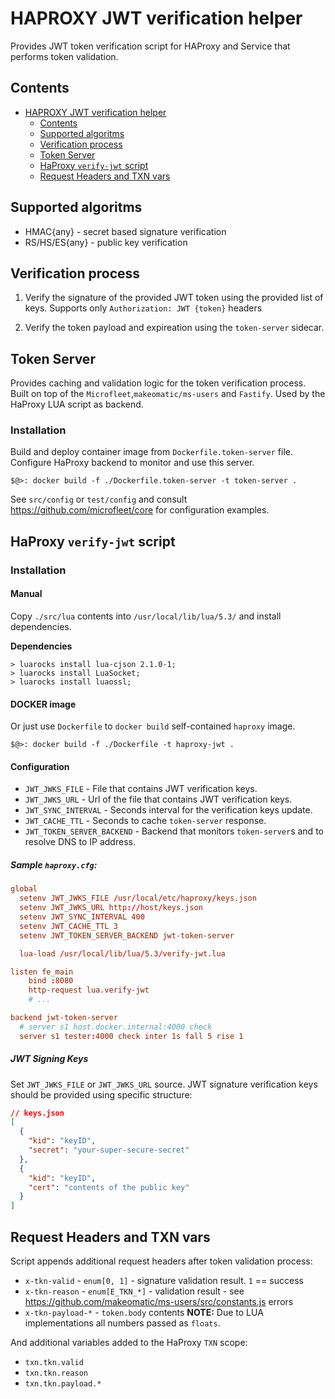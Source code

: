# HAPROXY JWT verification helper

Provides JWT token verification script for HAProxy and Service that performs token validation.

## Contents

<!-- @import "[TOC]" {cmd="toc" depthFrom=1 depthTo=2 orderedList=false} -->

<!-- code_chunk_output -->

- [HAPROXY JWT verification helper](#haproxy-jwt-verification-helper)
  - [Contents](#contents)
  - [Supported algoritms](#supported-algoritms)
  - [Verification process](#verification-process)
  - [Token Server](#token-server)
  - [HaProxy `verify-jwt` script](#haproxy-verify-jwt-script)
  - [Request Headers and TXN vars](#request-headers-and-txn-vars)

<!-- /code_chunk_output -->

## Supported algoritms

* HMAC{any} - secret based signature verification
* RS/HS/ES{any} - public key verification

## Verification process

1. Verify the signature of the provided JWT token using the provided list of keys. Supports only `Authorization: JWT {token}` headers

2. Verify the token payload and expireation using the `token-server` sidecar.

## Token Server

Provides caching and validation logic for the token verification process.
Built on top of the `Microfleet`,`makeomatic/ms-users` and `Fastify`.
Used by the HaProxy LUA script as backend.

### Installation

Build and deploy container image from `Dockerfile.token-server` file.
Configure HaProxy backend to monitor and use this server.

```shell 
$@>: docker build -f ./Dockerfile.token-server -t token-server .
```

See `src/config` or `test/config` and consult https://github.com/microfleet/core for configuration examples.

## HaProxy `verify-jwt` script

### Installation

#### Manual
Copy `./src/lua` contents into `/usr/local/lib/lua/5.3/` and install dependencies.

**Dependencies**

```shell
> luarocks install lua-cjson 2.1.0-1;
> luarocks install LuaSocket;
> luarocks install luaossl;
```

#### DOCKER image

Or just use `Dockerfile` to `docker build` self-contained `haproxy` image.

```shell 
$@>: docker build -f ./Dockerfile -t haproxy-jwt .
```

#### Configuration

* `JWT_JWKS_FILE` - File that contains JWT verification keys.
* `JWT_JWKS_URL` - Url of the file that contains JWT verification keys.
* `JWT_SYNC_INTERVAL` - Seconds interval for the verification keys update.
* `JWT_CACHE_TTL` - Seconds to cache `token-server` response.
* `JWT_TOKEN_SERVER_BACKEND` - Backend that monitors `token-server`s and to resolve DNS to IP address.

##### Sample `haproxy.cfg`:

```conf
global
  setenv JWT_JWKS_FILE /usr/local/etc/haproxy/keys.json
  setenv JWT_JWKS_URL http://host/keys.json
  setenv JWT_SYNC_INTERVAL 400
  setenv JWT_CACHE_TTL 3
  setenv JWT_TOKEN_SERVER_BACKEND jwt-token-server

  lua-load /usr/local/lib/lua/5.3/verify-jwt.lua

listen fe_main
    bind :8080
    http-request lua.verify-jwt
    # ...

backend jwt-token-server
  # server s1 host.docker.internal:4000 check
  server s1 tester:4000 check inter 1s fall 5 rise 1

```

##### JWT Signing Keys

Set `JWT_JWKS_FILE` or `JWT_JWKS_URL` source. JWT signature verification keys should be provided using specific structure:

```json
// keys.json
[
  {
    "kid": "keyID",
    "secret": "your-super-secure-secret" 
  },
  {
    "kid": "keyID",
    "cert": "contents of the public key" 
  }
]
```

## Request Headers and TXN vars

Script appends additional request headers after token validation process:

* `x-tkn-valid` - `enum[0, 1]` - signature validation result. `1` == success
* `x-tkn-reason` - `enum[E_TKN_*]` - validation result - see https://github.com/makeomatic/ms-users/src/constants.js errors
* `x-tkn-payload-*` - `token.body` contents
  **NOTE:** Due to LUA implementations all numbers passed as `floats`.

And additional variables added to the HaProxy `TXN` scope:

* `txn.tkn.valid`
* `txn.tkn.reason`
* `txn.tkn.payload.*`
